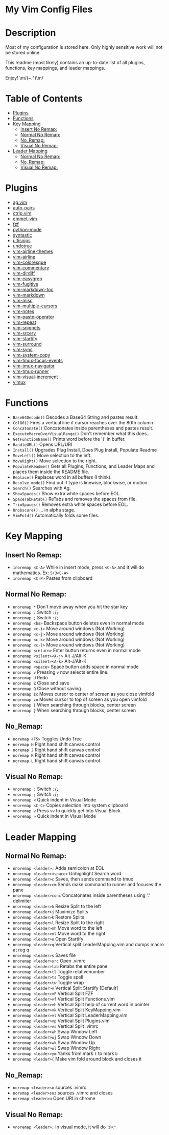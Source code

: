 My Vim Config Files
===================


Description
===========
Most of my configuration is stored here.  Only highly sensitive work will not be stored online.

This readme (most likely) contains an up-to-date list of all plugins, functions, key mappings, and leader mappings.

Enjoy! \m/(~.^)\m/


Table of Contents
=================
<!-- vim-markdown-toc GFM -->
* [Plugins](#plugins)
* [Functions](#functions)
* [Key Mapping](#key-mapping)
    * [Insert No Remap:](#insert-no-remap)
    * [Normal No Remap:](#normal-no-remap)
    * [No_Remap:](#no_remap)
    * [Visual No Remap:](#visual-no-remap)
* [Leader Mapping](#leader-mapping)
    * [Normal No Remap:](#normal-no-remap-1)
    * [No_Remap:](#no_remap-1)
    * [Visual No Remap:](#visual-no-remap-1)

<!-- vim-markdown-toc -->


Plugins
=======
 * [ag.vim](https://github.com/rking/ag.vim)
 * [auto-pairs](https://github.com/jiangmiao/auto-pairs)
 * [ctrlp.vim](https://github.com/kien/ctrlp.vim)
 * [emmet-vim](https://github.com/mattn/emmet-vim)
 * [fzf](https://github.com/junegunn/fzf)
 * [python-mode](https://github.com/python-mode/python-mode)
 * [syntastic](https://github.com/scrooloose/syntastic)
 * [ultisnips](https://github.com/SirVer/ultisnips)
 * [undotree](https://github.com/mbbill/undotree)
 * [vim-airline-themes](https://github.com/vim-airline/vim-airline-themes)
 * [vim-airline](https://github.com/bling/vim-airline)
 * [vim-coloresque](https://github.com/gorodinskiy/vim-coloresque)
 * [vim-commentary](https://github.com/tpope/vim-commentary)
 * [vim-dirdiff](https://github.com/will133/vim-dirdiff)
 * [vim-easygrep](https://github.com/dkprice/vim-easygrep)
 * [vim-fugitive](https://github.com/tpope/vim-fugitive)
 * [vim-markdown-toc](https://github.com/mzlogin/vim-markdown-toc)
 * [vim-markdown](https://github.com/plasticboy/vim-markdown)
 * [vim-misc](https://github.com/xolox/vim-misc)
 * [vim-multiple-cursors](https://github.com/terryma/vim-multiple-cursors)
 * [vim-notes](https://github.com/xolox/vim-notes)
 * [vim-paste-operator](https://github.com/blackbeltscripting/vim-paste-operator)
 * [vim-repeat](https://github.com/tpope/vim-repeat)
 * [vim-snippets](https://github.com/honza/vim-snippets)
 * [vim-srcery](https://github.com/roosta/vim-srcery)
 * [vim-startify](https://github.com/mhinz/vim-startify)
 * [vim-surround](https://github.com/tpope/vim-surround)
 * [vim-sync](https://github.com/eshion/vim-sync)
 * [vim-system-copy](https://github.com/christoomey/vim-system-copy)
 * [vim-tmux-focus-events](https://github.com/tmux-plugins/vim-tmux-focus-events)
 * [vim-tmux-navigator](https://github.com/christoomey/vim-tmux-navigator)
 * [vim-tmux-runner](https://github.com/christoomey/vim-tmux-runner)
 * [vim-visual-increment](https://github.com/triglav/vim-visual-increment)
 * [vimux](https://github.com/benmills/vimux)


Functions
=========
 * `Base64Decode()` Decodes a Base64 String and pastes result.
 * `Col80()` Fires a vertical line if cursor reaches over the 80th column.
 * `Concatonate()` Concatonates inside parentheses and pastes result.
 * `ExecuteMacroOverVisualRange()` Don't remember what this does...
 * `GetFunctionName()` Prints word before the '(' in buffer.
 * `HandleURL()` Opens URL/URI
 * `Install()` Upgrades Plug Install, Does Plug Install, Populate Readme
 * `MoveLeft()` Move selection to the left.
 * `MoveRight()` Move selection to the right.
 * `PopulateReadme()` Gets all Plugins, Functions, and Leader Maps and places them inside the README file.
 * `Replace()` Replaces word in all buffers (I think).
 * `Resolve_mode()` Find out if type is linewise, blockwise, or motion.
 * `Search()` Searches with Ag.
 * `ShowSpaces()` Show extra white spaces before EOL.
 * `SpaceTabRetab()` ReTabs and removes the spaces from file.
 * `TrimSpaces()` Removes extra white spaces before EOL.
 * `Unobscure()` ... in alpha stage.
 * `VimFold()` Automatically folds some files.


Key Mapping
===========
Insert No Remap:
----------------
 * `inoremap <C-A>` While in insert mode, press `<C-A>` and it will do mathematics. Ex: `5+3<C-A>`
 * `inoremap <C-P>` Pastes from clipboard

Normal No Remap:
----------------
 * `nnoremap *` Don't move away when you hit the star key
 * `nnoremap :` Switch `:`/`;`
 * `nnoremap ;` Switch `:`/`;`
 * `nnoremap <bs>` Backspace button deletes even in normal mode
 * `nnoremap <c-i>` Move around windows (Not Working)
 * `nnoremap <c-j>` Move around windows (Not Working)
 * `nnoremap <c-k>` Move around windows (Not Working)
 * `nnoremap <c-l>` Move around windows (Not Working)
 * `nnoremap <return>` Enter button returns even in normal mode
 * `nnoremap <silent><A-j>` Alt-J/Alt-K
 * `nnoremap <silent><A-k>` Alt-J/Alt-K
 * `nnoremap <space>` Space button adds space in normal mode
 * `nnoremap v` Pressing `v` now selects entire line.
 * `nnoremap U` Redo
 * `nnoremap Z` Close and save
 * `nnoremap Q` Close without saving
 * `nnoremap zc` Moves cursor to center of screen as you close vimfold
 * `nnoremap zo` Moves cursor to top of screen as you open vimfold
 * `nnoremap {` When searching through blocks, center screen
 * `nnoremap }` When searching through blocks, center screen

No_Remap:
---------
 * `noremap <F5>` Toggles Undo Tree
 * `noremap H` Right hand shift canvas control
 * `noremap J` Right hand shift canvas control
 * `noremap K` Right hand shift canvas control
 * `noremap L` Right hand shift canvas control

Visual No Remap:
----------------
 * `vnoremap :` Switch `:`/`;`
 * `vnoremap ;` Switch `:`/`;`
 * `vnoremap <` Quick indent in Visual Mode
 * `vnoremap <C-C>` Copies selection into system clipboard
 * `vnoremap v` Press `vv` to quickly get into Visual Block
 * `vnoremap >` Quick indent in Visual Mode


Leader Mapping
==============
Normal No Remap:
----------------
 * `nnoremap <leader>;` Adds semicolon at EOL
 * `nnoremap <leader><space>` Unhighlight Search word
 * `nnoremap <leader>c` Saves, then sends command to tmux
 * `nnoremap <leader>cm` Sends make command to runner and focuses the pane
 * `nnoremap <leader>conc` Concatonates inside parentheses using '.' delimiter
 * `nnoremap <leader>h` Resize Split to the left
 * `nnoremap <leader>j` Maximize Splits
 * `nnoremap <leader>k` Restore Splits
 * `nnoremap <leader>l` Resize Split to the right
 * `nnoremap <leader>mh` Move word to the left
 * `nnoremap <leader>ml` Move word to the right
 * `nnoremap <leader>o` Open Startify
 * `nnoremap <leader>q` Vertical split LeaderMapping.vim and dumps macro at reg q
 * `nnoremap <leader>s` Saves file
 * `nnoremap <leader>src` Open .vimrc
 * `nnoremap <leader>tab` Retabs the entire pane
 * `nnoremap <leader>tl` Toggle relativenumber
 * `nnoremap <leader>ts` Toggle spell
 * `nnoremap <leader>tw` Toggle wrap
 * `nnoremap <leader>v` Vertical Split Startify [Default]
 * `nnoremap <leader>vF` Vertical Split FZF
 * `nnoremap <leader>vf` Vertical Split Functions.vim
 * `nnoremap <leader>vh` Vertical Split help of current word in pointer
 * `nnoremap <leader>vk` Vertical Split KeyMapping.vim
 * `nnoremap <leader>vl` Vertical Split LeaderMapping.vim
 * `nnoremap <leader>vp` Vertical Split Plugins.vim
 * `nnoremap <leader>vs` Vertical Split .vimrc
 * `nnoremap <leader>wh` Swap Window Left
 * `nnoremap <leader>wj` Swap Window Down
 * `nnoremap <leader>wk` Swap Window Up
 * `nnoremap <leader>wl` Swap Window Right
 * `nnoremap <leader>ym` Yanks from mark `t` to mark `b`
 * `nnoremap <leader>{` Make vim fold around block and closes it

No_Remap:
---------
 * `noremap <leader>so` sources .vimrc
 * `noremap <leader>soz` sources .vimrc and closes
 * `noremap <leader>u` Open URI in chrome

Visual No Remap:
----------------
 * `vnoremap <leader>;` In visual mode, it will do `:@\"`


